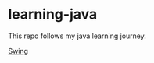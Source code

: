 # learning-java
This repo follows my java learning journey.

<a href="https://github.com/ip-repo/learning-java/blob/main/learning-swing/example-1-date-time.md"> Swing </a>
